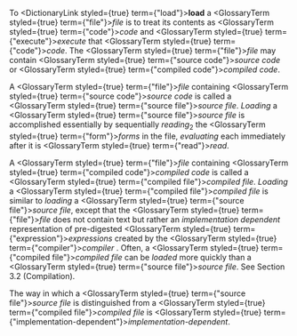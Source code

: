  



To <DictionaryLink styled={true} term={"load"}><b>load</b></DictionaryLink> a <GlossaryTerm styled={true} term={"file"}><i>file</i></GlossaryTerm> is to treat its contents as <GlossaryTerm styled={true} term={"code"}><i>code</i></GlossaryTerm> and <GlossaryTerm styled={true} term={"execute"}><i>execute</i></GlossaryTerm> that <GlossaryTerm styled={true} term={"code"}><i>code</i></GlossaryTerm>. The <GlossaryTerm styled={true} term={"file"}><i>file</i></GlossaryTerm> may contain <GlossaryTerm styled={true} term={"source code"}><i>source code</i></GlossaryTerm> or <GlossaryTerm styled={true} term={"compiled code"}><i>compiled code</i></GlossaryTerm>. 



A <GlossaryTerm styled={true} term={"file"}><i>file</i></GlossaryTerm> containing <GlossaryTerm styled={true} term={"source code"}><i>source code</i></GlossaryTerm> is called a <GlossaryTerm styled={true} term={"source file"}><i>source file</i></GlossaryTerm>. *Loading* a <GlossaryTerm styled={true} term={"source file"}><i>source file</i></GlossaryTerm> is accomplished essentially by sequentially *reading*<sub>2</sub> the <GlossaryTerm styled={true} term={"form"}><i>forms</i></GlossaryTerm> in the file, *evaluating* each immediately after it is <GlossaryTerm styled={true} term={"read"}><i>read</i></GlossaryTerm>. 



A <GlossaryTerm styled={true} term={"file"}><i>file</i></GlossaryTerm> containing <GlossaryTerm styled={true} term={"compiled code"}><i>compiled code</i></GlossaryTerm> is called a <GlossaryTerm styled={true} term={"compiled file"}><i>compiled file</i></GlossaryTerm>. *Loading* a <GlossaryTerm styled={true} term={"compiled file"}><i>compiled file</i></GlossaryTerm> is similar to *loading* a <GlossaryTerm styled={true} term={"source file"}><i>source file</i></GlossaryTerm>, except that the <GlossaryTerm styled={true} term={"file"}><i>file</i></GlossaryTerm> does not contain text but rather an *implementation dependent* representation of pre-digested <GlossaryTerm styled={true} term={"expression"}><i>expressions</i></GlossaryTerm> created by the <GlossaryTerm styled={true} term={"compiler"}><i>compiler</i></GlossaryTerm> . Often, a <GlossaryTerm styled={true} term={"compiled file"}><i>compiled file</i></GlossaryTerm> can be *loaded* more quickly than a <GlossaryTerm styled={true} term={"source file"}><i>source file</i></GlossaryTerm>. See Section 3.2 (Compilation). 



The way in which a <GlossaryTerm styled={true} term={"source file"}><i>source file</i></GlossaryTerm> is distinguished from a <GlossaryTerm styled={true} term={"compiled file"}><i>compiled file</i></GlossaryTerm> is <GlossaryTerm styled={true} term={"implementation-dependent"}><i>implementation-dependent</i></GlossaryTerm>.
 
